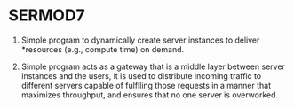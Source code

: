 # SERMOD7

1. Simple program to dynamically create server instances to deliver *resources (e.g., compute time) on demand. 


2. Simple program acts as a gateway that is a middle layer between server instances and the users, 
it is used to distribute incoming traffic to different servers capable of fulflling those requests 
in a manner that maximizes throughput, and ensures that no one server is overworked.
